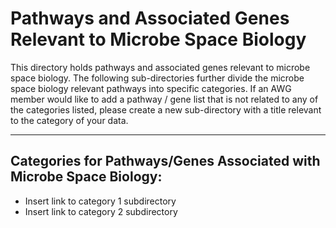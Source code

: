 # Pathways and Associated Genes Relevant to Microbe Space Biology

This directory holds pathways and associated genes relevant to microbe space biology. The following sub-directories further divide the microbe space biology relevant pathways into specific categories. If an AWG member would like to add a pathway / gene list that is not related to any of the categories listed, please create a new sub-directory with a title relevant to the category of your data.

---

## Categories for Pathways/Genes Associated with Microbe Space Biology:

- Insert link to category 1 subdirectory
- Insert link to category 2 subdirectory
